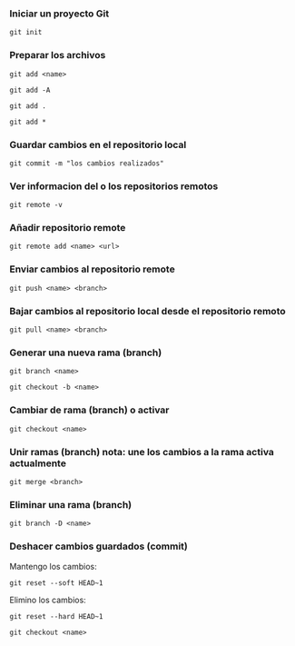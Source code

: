 ### Iniciar un proyecto Git

```shell
git init
```

### Preparar los archivos

```shell
git add <name>
```
```shell
git add -A
```

```shell
git add .
```

```shell
git add *
```

### Guardar cambios en el repositorio local

```shell
git commit -m "los cambios realizados"
```

### Ver informacion del o los repositorios remotos

```shell
git remote -v
```

### Añadir repositorio remote 

```shell
git remote add <name> <url>
```

### Enviar cambios al repositorio remote

```shell
git push <name> <branch>
```

### Bajar cambios al repositorio local desde el repositorio remoto

```shell
git pull <name> <branch>
```

### Generar una nueva rama (branch)

```shell
git branch <name>
```

```shell
git checkout -b <name>
```
### Cambiar de rama (branch) o activar

```shell
git checkout <name>
```

### Unir ramas (branch) nota: une los cambios a la rama activa actualmente

```shell
git merge <branch>
```

### Eliminar una rama (branch)

```shell
git branch -D <name>
```

### Deshacer cambios guardados (commit)

Mantengo los cambios:
```shell
git reset --soft HEAD~1
```

Elimino los cambios:
```shell
git reset --hard HEAD~1
```

```shell
git checkout <name>
```